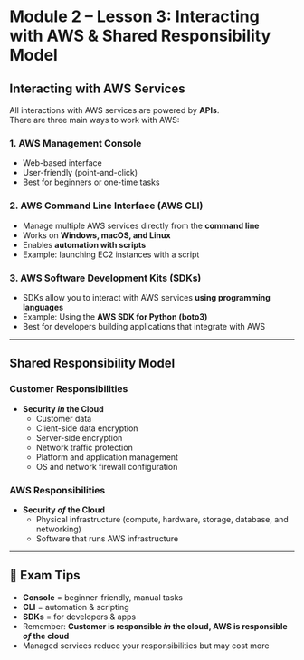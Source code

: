 # Module 2 – Lesson 3: Interacting with AWS & Shared Responsibility Model

## Interacting with AWS Services
All interactions with AWS services are powered by **APIs**.  
There are three main ways to work with AWS:

### 1. AWS Management Console
- Web-based interface  
- User-friendly (point-and-click)  
- Best for beginners or one-time tasks  

### 2. AWS Command Line Interface (AWS CLI)
- Manage multiple AWS services directly from the **command line**  
- Works on **Windows, macOS, and Linux**  
- Enables **automation with scripts**  
- Example: launching EC2 instances with a script  

### 3. AWS Software Development Kits (SDKs)
- SDKs allow you to interact with AWS services **using programming languages**  
- Example: Using the **AWS SDK for Python (boto3)**  
- Best for developers building applications that integrate with AWS  

---

## Shared Responsibility Model

### Customer Responsibilities
- **Security *in* the Cloud**  
  - Customer data  
  - Client-side data encryption  
  - Server-side encryption  
  - Network traffic protection  
  - Platform and application management  
  - OS and network firewall configuration  

### AWS Responsibilities
- **Security *of* the Cloud**  
  - Physical infrastructure (compute, hardware, storage, database, and networking)  
  - Software that runs AWS infrastructure  

---


## 📝 Exam Tips
- **Console** = beginner-friendly, manual tasks  
- **CLI** = automation & scripting  
- **SDKs** = for developers & apps  
- Remember: **Customer is responsible *in* the cloud, AWS is responsible *of* the cloud**  
- Managed services reduce your responsibilities but may cost more  
